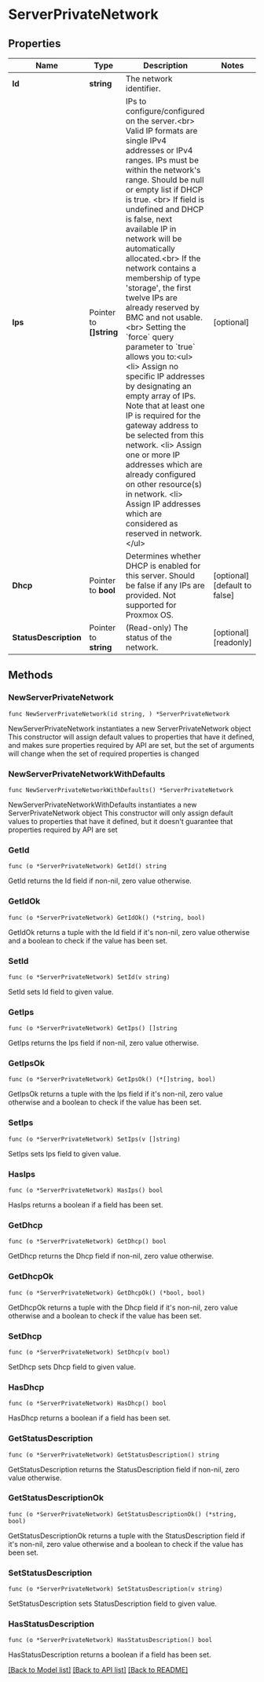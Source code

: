 # ServerPrivateNetwork

## Properties

Name | Type | Description | Notes
------------ | ------------- | ------------- | -------------
**Id** | **string** | The network identifier. | 
**Ips** | Pointer to **[]string** | IPs to configure/configured on the server.&lt;br&gt; Valid IP formats are single IPv4 addresses or IPv4 ranges. IPs must be within the network&#39;s range. Should be null or empty list if DHCP is true. &lt;br&gt; If field is undefined and DHCP is false, next available IP in network will be automatically allocated.&lt;br&gt; If the network contains a membership of type &#39;storage&#39;, the first twelve IPs are already reserved by BMC and not usable.&lt;br&gt; Setting the &#x60;force&#x60; query parameter to &#x60;true&#x60; allows you to:&lt;ul&gt; &lt;li&gt; Assign no specific IP addresses by designating an empty array of IPs. Note that at least one IP is required for the gateway address to be selected from this network. &lt;li&gt; Assign one or more IP addresses which are already configured on other resource(s) in network. &lt;li&gt; Assign IP addresses which are considered as reserved in network.&lt;/ul&gt; | [optional] 
**Dhcp** | Pointer to **bool** | Determines whether DHCP is enabled for this server. Should be false if any IPs are provided. Not supported for Proxmox OS. | [optional] [default to false]
**StatusDescription** | Pointer to **string** | (Read-only) The status of the network. | [optional] [readonly] 

## Methods

### NewServerPrivateNetwork

`func NewServerPrivateNetwork(id string, ) *ServerPrivateNetwork`

NewServerPrivateNetwork instantiates a new ServerPrivateNetwork object
This constructor will assign default values to properties that have it defined,
and makes sure properties required by API are set, but the set of arguments
will change when the set of required properties is changed

### NewServerPrivateNetworkWithDefaults

`func NewServerPrivateNetworkWithDefaults() *ServerPrivateNetwork`

NewServerPrivateNetworkWithDefaults instantiates a new ServerPrivateNetwork object
This constructor will only assign default values to properties that have it defined,
but it doesn't guarantee that properties required by API are set

### GetId

`func (o *ServerPrivateNetwork) GetId() string`

GetId returns the Id field if non-nil, zero value otherwise.

### GetIdOk

`func (o *ServerPrivateNetwork) GetIdOk() (*string, bool)`

GetIdOk returns a tuple with the Id field if it's non-nil, zero value otherwise
and a boolean to check if the value has been set.

### SetId

`func (o *ServerPrivateNetwork) SetId(v string)`

SetId sets Id field to given value.


### GetIps

`func (o *ServerPrivateNetwork) GetIps() []string`

GetIps returns the Ips field if non-nil, zero value otherwise.

### GetIpsOk

`func (o *ServerPrivateNetwork) GetIpsOk() (*[]string, bool)`

GetIpsOk returns a tuple with the Ips field if it's non-nil, zero value otherwise
and a boolean to check if the value has been set.

### SetIps

`func (o *ServerPrivateNetwork) SetIps(v []string)`

SetIps sets Ips field to given value.

### HasIps

`func (o *ServerPrivateNetwork) HasIps() bool`

HasIps returns a boolean if a field has been set.

### GetDhcp

`func (o *ServerPrivateNetwork) GetDhcp() bool`

GetDhcp returns the Dhcp field if non-nil, zero value otherwise.

### GetDhcpOk

`func (o *ServerPrivateNetwork) GetDhcpOk() (*bool, bool)`

GetDhcpOk returns a tuple with the Dhcp field if it's non-nil, zero value otherwise
and a boolean to check if the value has been set.

### SetDhcp

`func (o *ServerPrivateNetwork) SetDhcp(v bool)`

SetDhcp sets Dhcp field to given value.

### HasDhcp

`func (o *ServerPrivateNetwork) HasDhcp() bool`

HasDhcp returns a boolean if a field has been set.

### GetStatusDescription

`func (o *ServerPrivateNetwork) GetStatusDescription() string`

GetStatusDescription returns the StatusDescription field if non-nil, zero value otherwise.

### GetStatusDescriptionOk

`func (o *ServerPrivateNetwork) GetStatusDescriptionOk() (*string, bool)`

GetStatusDescriptionOk returns a tuple with the StatusDescription field if it's non-nil, zero value otherwise
and a boolean to check if the value has been set.

### SetStatusDescription

`func (o *ServerPrivateNetwork) SetStatusDescription(v string)`

SetStatusDescription sets StatusDescription field to given value.

### HasStatusDescription

`func (o *ServerPrivateNetwork) HasStatusDescription() bool`

HasStatusDescription returns a boolean if a field has been set.


[[Back to Model list]](../README.md#documentation-for-models) [[Back to API list]](../README.md#documentation-for-api-endpoints) [[Back to README]](../README.md)


